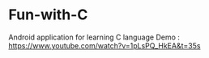 # Fun-with-C
Android application for learning C language
Demo : https://www.youtube.com/watch?v=1pLsPQ_HkEA&t=35s
